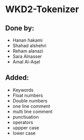 # WKD2-Tokenizer
## Done by:
- Hanan hakami
- Shahad alshehri 
- Reham alanazi
- Sara Alnasser
- Amal Al-Aqel
## Added:
- Keywords
- Float numbers
- Double numbers
- one line comment
- multi line comment
- punctiuation
- operators
- uppper case
- lower case
